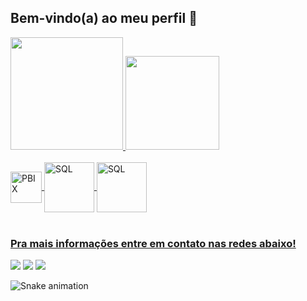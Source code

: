 ## Bem-vindo(a) ao meu perfil 🖖

 <div>
   <a href="https://github.com/bruno-bestetti">
   <img height="180em" src="https://github-readme-stats.vercel.app/api?username=bruno-bestetti&show_icons=true&theme=tokyonight&include_all_commits=true&count_private=true"/>
   <img height="150em" src="https://github-readme-stats.vercel.app/api/top-langs/?username=bruno-bestetti&layout=compact&langs_count=6&theme=tokyonight"/>

</div>
<div style="display: inline_block"><br>
  <img align="center" alt="PBIX" height="50 width="60 src="https://powerapps.microsoft.com/images/application-logos/svg/powerbi.svg"/>
  <img align="center" alt="SQL" height="80 width="90  src="https://cdn.jsdelivr.net/gh/devicons/devicon/icons/mysql/mysql-original-wordmark.svg"/>
  <img align="center" alt="SQL" height="80 width="90 src="https://cdn.jsdelivr.net/gh/devicons/devicon/icons/microsoftsqlserver/microsoftsqlserver-plain-wordmark.svg"/>
</div>
 
 <br>
 
  ### Pra mais informações entre em contato nas redes abaixo!
 
<div> 
  <a href="https://www.instagram.com/bestettibruno/" target="_blank"><img src="https://img.shields.io/badge/-Instagram-%23E4405F?style=for-the-badge&logo=instagram&logoColor=white" target="_blank"></a> 
  <a href = "mailto:bestettibruno@gmail.com"><img src="https://img.shields.io/badge/-Gmail-%23333?style=for-the-badge&logo=gmail&logoColor=white" target="_blank"></a>
  <a href="https://www.linkedin.com/in/brunobestetti/" target="_blank"><img src="https://img.shields.io/badge/-LinkedIn-%230077B5?style=for-the-badge&logo=linkedin&logoColor=white" target="_blank"></a> 
 
  ![Snake animation](https://github.com/bruno-bestetti/bruno-bestetti/blob/output/github-contribution-grid-snake.svg)

</div>
